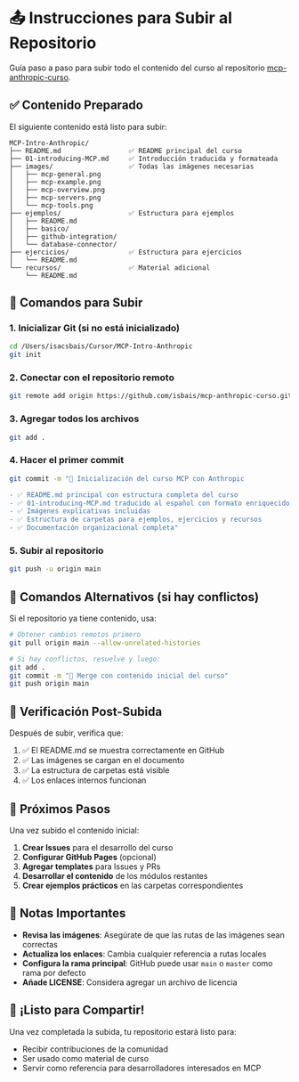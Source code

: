# 📤 Instrucciones para Subir al Repositorio

Guía paso a paso para subir todo el contenido del curso al repositorio [mcp-anthropic-curso](https://github.com/isbais/mcp-anthropic-curso.git).

## ✅ Contenido Preparado

El siguiente contenido está listo para subir:

```
MCP-Intro-Anthropic/
├── README.md                 ✅ README principal del curso
├── 01-introducing-MCP.md     ✅ Introducción traducida y formateada
├── images/                   ✅ Todas las imágenes necesarias
│   ├── mcp-general.png
│   ├── mcp-example.png
│   ├── mcp-overview.png
│   ├── mcp-servers.png
│   └── mcp-tools.png
├── ejemplos/                 ✅ Estructura para ejemplos
│   ├── README.md
│   ├── basico/
│   ├── github-integration/
│   └── database-connector/
├── ejercicios/               ✅ Estructura para ejercicios
│   └── README.md
└── recursos/                 ✅ Material adicional
    └── README.md
```

## 🚀 Comandos para Subir

### 1. Inicializar Git (si no está inicializado)
```bash
cd /Users/isacsbais/Cursor/MCP-Intro-Anthropic
git init
```

### 2. Conectar con el repositorio remoto
```bash
git remote add origin https://github.com/isbais/mcp-anthropic-curso.git
```

### 3. Agregar todos los archivos
```bash
git add .
```

### 4. Hacer el primer commit
```bash
git commit -m "🎉 Inicialización del curso MCP con Anthropic

- ✅ README.md principal con estructura completa del curso
- ✅ 01-introducing-MCP.md traducido al español con formato enriquecido
- ✅ Imágenes explicativas incluidas
- ✅ Estructura de carpetas para ejemplos, ejercicios y recursos
- ✅ Documentación organizacional completa"
```

### 5. Subir al repositorio
```bash
git push -u origin main
```

## 🔧 Comandos Alternativos (si hay conflictos)

Si el repositorio ya tiene contenido, usa:

```bash
# Obtener cambios remotos primero
git pull origin main --allow-unrelated-histories

# Si hay conflictos, resuelve y luego:
git add .
git commit -m "🔄 Merge con contenido inicial del curso"
git push origin main
```

## 📝 Verificación Post-Subida

Después de subir, verifica que:

1. ✅ El README.md se muestra correctamente en GitHub
2. ✅ Las imágenes se cargan en el documento
3. ✅ La estructura de carpetas está visible
4. ✅ Los enlaces internos funcionan

## 🎯 Próximos Pasos

Una vez subido el contenido inicial:

1. **Crear Issues** para el desarrollo del curso
2. **Configurar GitHub Pages** (opcional)
3. **Agregar templates** para Issues y PRs
4. **Desarrollar el contenido** de los módulos restantes
5. **Crear ejemplos prácticos** en las carpetas correspondientes

## 🚨 Notas Importantes

- **Revisa las imágenes**: Asegúrate de que las rutas de las imágenes sean correctas
- **Actualiza los enlaces**: Cambia cualquier referencia a rutas locales
- **Configura la rama principal**: GitHub puede usar `main` o `master` como rama por defecto
- **Añade LICENSE**: Considera agregar un archivo de licencia

## 🎉 ¡Listo para Compartir!

Una vez completada la subida, tu repositorio estará listo para:
- Recibir contribuciones de la comunidad
- Ser usado como material de curso
- Servir como referencia para desarrolladores interesados en MCP
